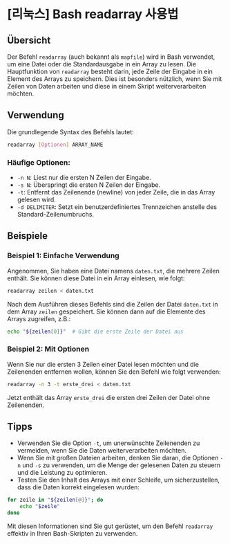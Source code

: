 # [리눅스] Bash readarray 사용법

## Übersicht
Der Befehl `readarray` (auch bekannt als `mapfile`) wird in Bash verwendet, um eine Datei oder die Standardausgabe in ein Array zu lesen. Die Hauptfunktion von `readarray` besteht darin, jede Zeile der Eingabe in ein Element des Arrays zu speichern. Dies ist besonders nützlich, wenn Sie mit Zeilen von Daten arbeiten und diese in einem Skript weiterverarbeiten möchten.

## Verwendung
Die grundlegende Syntax des Befehls lautet:

```bash
readarray [Optionen] ARRAY_NAME
```

### Häufige Optionen:
- `-n N`: Liest nur die ersten N Zeilen der Eingabe.
- `-s N`: Überspringt die ersten N Zeilen der Eingabe.
- `-t`: Entfernt das Zeilenende (newline) von jeder Zeile, die in das Array gelesen wird.
- `-d DELIMITER`: Setzt ein benutzerdefiniertes Trennzeichen anstelle des Standard-Zeilenumbruchs.

## Beispiele

### Beispiel 1: Einfache Verwendung
Angenommen, Sie haben eine Datei namens `daten.txt`, die mehrere Zeilen enthält. Sie können diese Datei in ein Array einlesen, wie folgt:

```bash
readarray zeilen < daten.txt
```

Nach dem Ausführen dieses Befehls sind die Zeilen der Datei `daten.txt` in dem Array `zeilen` gespeichert. Sie können dann auf die Elemente des Arrays zugreifen, z.B.:

```bash
echo "${zeilen[0]}"  # Gibt die erste Zeile der Datei aus
```

### Beispiel 2: Mit Optionen
Wenn Sie nur die ersten 3 Zeilen einer Datei lesen möchten und die Zeilenenden entfernen wollen, können Sie den Befehl wie folgt verwenden:

```bash
readarray -n 3 -t erste_drei < daten.txt
```

Jetzt enthält das Array `erste_drei` die ersten drei Zeilen der Datei ohne Zeilenenden.

## Tipps
- Verwenden Sie die Option `-t`, um unerwünschte Zeilenenden zu vermeiden, wenn Sie die Daten weiterverarbeiten möchten.
- Wenn Sie mit großen Dateien arbeiten, denken Sie daran, die Optionen `-n` und `-s` zu verwenden, um die Menge der gelesenen Daten zu steuern und die Leistung zu optimieren.
- Testen Sie den Inhalt des Arrays mit einer Schleife, um sicherzustellen, dass die Daten korrekt eingelesen wurden:

```bash
for zeile in "${zeilen[@]}"; do
    echo "$zeile"
done
```

Mit diesen Informationen sind Sie gut gerüstet, um den Befehl `readarray` effektiv in Ihren Bash-Skripten zu verwenden.